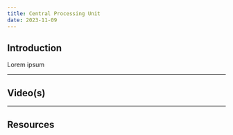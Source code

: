 ```yaml
---
title: Central Processing Unit
date: 2023-11-09
---
```

## Introduction

Lorem ipsum

---
## Video(s)



---
## Resources
